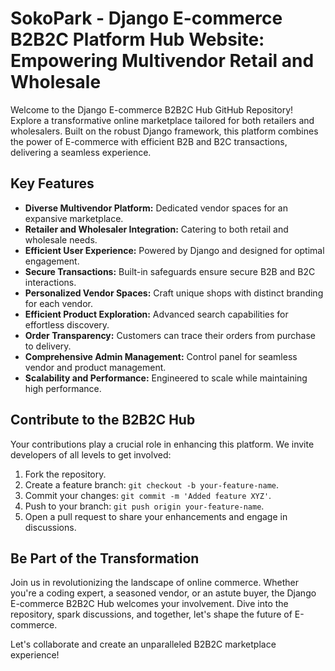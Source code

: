 # SokoPark - Django E-commerce B2B2C Platform Hub Website: Empowering Multivendor Retail and Wholesale 

Welcome to the Django E-commerce B2B2C Hub GitHub Repository! Explore a transformative online marketplace tailored for both retailers and wholesalers. Built on the robust Django framework, this platform combines the power of E-commerce with efficient B2B and B2C transactions, delivering a seamless experience.

## Key Features

- **Diverse Multivendor Platform:** Dedicated vendor spaces for an expansive marketplace.
- **Retailer and Wholesaler Integration:** Catering to both retail and wholesale needs.
- **Efficient User Experience:** Powered by Django and designed for optimal engagement.
- **Secure Transactions:** Built-in safeguards ensure secure B2B and B2C interactions.
- **Personalized Vendor Spaces:** Craft unique shops with distinct branding for each vendor.
- **Efficient Product Exploration:** Advanced search capabilities for effortless discovery.
- **Order Transparency:** Customers can trace their orders from purchase to delivery.
- **Comprehensive Admin Management:** Control panel for seamless vendor and product management.
- **Scalability and Performance:** Engineered to scale while maintaining high performance.

## Contribute to the B2B2C Hub

Your contributions play a crucial role in enhancing this platform. We invite developers of all levels to get involved:

1. Fork the repository.
2. Create a feature branch: `git checkout -b your-feature-name`.
3. Commit your changes: `git commit -m 'Added feature XYZ'`.
4. Push to your branch: `git push origin your-feature-name`.
5. Open a pull request to share your enhancements and engage in discussions.

## Be Part of the Transformation

Join us in revolutionizing the landscape of online commerce. Whether you're a coding expert, a seasoned vendor, or an astute buyer, the Django E-commerce B2B2C Hub welcomes your involvement. Dive into the repository, spark discussions, and together, let's shape the future of E-commerce.

Let's collaborate and create an unparalleled B2B2C marketplace experience!

